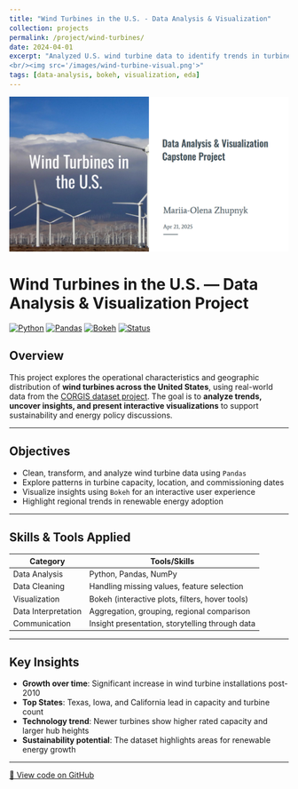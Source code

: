 ```yaml
---
title: "Wind Turbines in the U.S. - Data Analysis & Visualization"
collection: projects
permalink: /project/wind-turbines/
date: 2024-04-01
excerpt: "Analyzed U.S. wind turbine data to identify trends in turbine capacity, manufacturers, and energy production by state. Provided insights into which states have the highest average capacity and which manufacturers dominate the market.
<br/><img src='/images/wind-turbine-visual.png'>" 
tags: [data-analysis, bokeh, visualization, eda]
---
```

![Wind Turbine Dashboard](/images/wind-turbine-visual.png)

# Wind Turbines in the U.S. — Data Analysis & Visualization Project

[![Python](https://img.shields.io/badge/Python-3.10-blue?logo=python)](https://www.python.org/)
[![Pandas](https://img.shields.io/badge/Pandas-Data%20Analysis-yellow?logo=pandas)](https://pandas.pydata.org/)
[![Bokeh](https://img.shields.io/badge/Bokeh-Interactive%20Visualization-purple?logo=bokeh)](https://docs.bokeh.org/en/latest/)
[![Status](https://img.shields.io/badge/Status-Completed-brightgreen)]()

## Overview

This project explores the operational characteristics and geographic distribution of **wind turbines across the United States**, using real-world data from the [CORGIS dataset project](https://corgis-edu.github.io/corgis/csv/wind_turbines/). The goal is to **analyze trends, uncover insights, and present interactive visualizations** to support sustainability and energy policy discussions.

---

## Objectives

- Clean, transform, and analyze wind turbine data using `Pandas`
- Explore patterns in turbine capacity, location, and commissioning dates
- Visualize insights using `Bokeh` for an interactive user experience
- Highlight regional trends in renewable energy adoption

---

## Skills & Tools Applied

| Category | Tools/Skills |
|---------|--------------|
| Data Analysis | Python, Pandas, NumPy |
| Data Cleaning | Handling missing values, feature selection |
| Visualization | Bokeh (interactive plots, filters, hover tools) |
| Data Interpretation | Aggregation, grouping, regional comparison |
| Communication | Insight presentation, storytelling through data |
---

## Key Insights

- **Growth over time**: Significant increase in wind turbine installations post-2010
- **Top States**: Texas, Iowa, and California lead in capacity and turbine count
- **Technology trend**: Newer turbines show higher rated capacity and larger hub heights
- **Sustainability potential**: The dataset highlights areas for renewable energy growth

---

[🔗 View code on GitHub](https://github.com/helenzhupnyk/wind-turbines-project)
